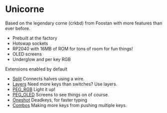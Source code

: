 # Unicorne

Based on the legendary corne (crkbd) from Foostan with more features than ever before.

- Prebuilt at the factory
- Hotswap sockets
- RP2040 with 16MB of ROM for tons of room for fun things!
- OLED screens
- Underglow and per key RGB

Extensions enabled by default  
- [Split](/docs/en/split.md) Connects halves using a wire.
- [Layers](/docs/en/layers.md) Need more keys than switches? Use layers.
- [PEG_RGB](/docs/en/peg_rgb_matrix.md) Light it up!
- [PEG_OLED](/docs/en/peg_oled_display.md) Screens to see things on of course.
- [Oneshot](/docs/en/oneshot.md) Deadkeys, for faster typing
- [Combos](/docs/en/combos) Making more keys from pushing multiple keys.
